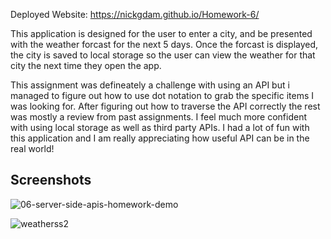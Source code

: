 Deployed Website: https://nickgdam.github.io/Homework-6/


This application is designed for the user to enter a city, and be presented with the weather forcast for the next 5 days.  Once the forcast is displayed, 
the city is saved to local storage so the user can view the weather for that city the next time they open the app.  

This assignment was defineately a challenge with using an API but i managed to figure out how to use dot notation to grab the specific items I was looking for. After figuring out how to traverse the API correctly the rest was mostly a review from past assignments. I feel much more confident with using local storage as well as third party APIs. I had a lot of fun with this application and I am really appreciating how useful API can be in the real world! 

## Screenshots
![06-server-side-apis-homework-demo](https://user-images.githubusercontent.com/68656660/96189088-dd7ed380-0f0d-11eb-89b4-0727cb7804bb.png)

![weatherss2](https://user-images.githubusercontent.com/68656660/96189305-3e0e1080-0f0e-11eb-92a7-b1900b895586.png)































